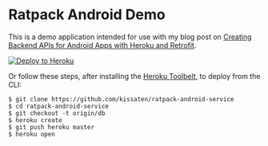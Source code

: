 # Ratpack Android Demo

This is a demo application intended for use with my blog post on [Creating Backend APIs for Android Apps with Heroku and Retrofit](http://jkutner.github.io/2016/08/18/android-backend-api-heroku-retrofit.html).

[![Deploy to Heroku](https://www.herokucdn.com/deploy/button.png)](https://heroku.com/deploy)

Or follow these steps, after installing the [Heroku Toolbelt](https://toolbelt.heroku.com/), to deploy from the CLI:

```sh-session
$ git clone https://github.com/kissaten/ratpack-android-service
$ cd ratpack-android-service
$ git checkout -t origin/db
$ heroku create
$ git push heroku master
$ heroku open
```